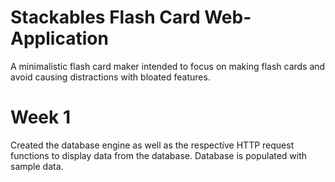 # Stackables Flash Card Web-Application

A minimalistic flash card maker intended to focus on making flash cards and avoid causing distractions with bloated features.

# Week 1
Created the database engine as well as the respective HTTP request functions to display data from the database.
Database is populated with sample data.
